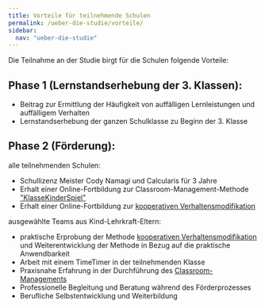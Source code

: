 ```yaml
---
title: Vorteile für teilnehmende Schulen
permalink: /ueber-die-studie/vorteile/
sidebar:
  nav: "ueber-die-studie"
---
```


Die Teilnahme an der Studie birgt für die Schulen folgende Vorteile:

## Phase 1 (Lernstandserhebung der 3. Klassen):
- Beitrag zur Ermittlung der Häufigkeit von auffälligen Lernleistungen und auffälligem Verhalten
-	Lernstandserhebung der ganzen Schulklasse zu Beginn der 3. Klasse

## Phase 2 (Förderung):
alle teilnehmenden Schulen:
- Schullizenz Meister Cody Namagi und Calcularis für 3 Jahre
- Erhalt einer Online-Fortbildung zur Classroom-Management-Methode ["KlasseKinderSpiel"](http://www.kompass-forschung.de/ueber-die-studie/interventionen/#ii-pc-gest%C3%BCtzte-f%C3%B6rderung-der-schulischen-leistungsschw%C3%A4chen)
- Erhalt einer Online-Fortbildung zur [kooperativen Verhaltensmodifikation](http://www.kompass-forschung.de/ueber-die-studie/interventionen/#ii-pc-gest%C3%BCtzte-f%C3%B6rderung-der-schulischen-leistungsschw%C3%A4chen)

ausgewählte Teams aus Kind-Lehrkraft-Eltern: 
- praktische Erprobung der Methode [kooperativen Verhaltensmodifikation](http://www.kompass-forschung.de/ueber-die-studie/interventionen/#ii-pc-gest%C3%BCtzte-f%C3%B6rderung-der-schulischen-leistungsschw%C3%A4chen) und Weiterentwicklung der Methode in Bezug auf die praktische Anwendbarkeit
- Arbeit mit einem TimeTimer in der teilnehmenden Klasse
- Praxisnahe Erfahrung in der Durchführung des [Classroom-Managements](http://www.kompass-forschung.de/ueber-die-studie/interventionen/#ii-pc-gest%C3%BCtzte-f%C3%B6rderung-der-schulischen-leistungsschw%C3%A4chen) 
- Professionelle Begleitung und Beratung während des Förderprozesses
- Berufliche Selbstentwicklung und Weiterbildung
